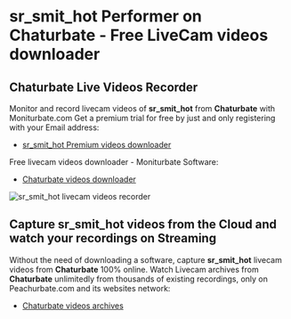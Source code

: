 # sr_smit_hot Performer on Chaturbate - Free LiveCam videos downloader

## Chaturbate Live Videos Recorder

Monitor and record livecam videos of **sr_smit_hot** from **Chaturbate** with Moniturbate.com
Get a premium trial for free by just and only registering with your Email address:
* [sr_smit_hot Premium videos downloader](https://moniturbate.com/request-demo-licence-key.html)

Free livecam videos downloader - Moniturbate Software:
* [Chaturbate videos downloader](https://moniturbate.com/moniturbate-download-software.html)

![sr_smit_hot livecam videos recorder](https://peachurnet.com/templates/moniturbate-software.png)


## Capture sr_smit_hot videos from the Cloud and watch your recordings on Streaming

Without the need of downloading a software, capture **sr_smit_hot** livecam videos from **Chaturbate** 100% online.
Watch Livecam archives from **Chaturbate** unlimitedly from thousands of existing recordings, only on Peachurbate.com and its websites network:
* [Chaturbate videos archives](https://peachurnet.com/)